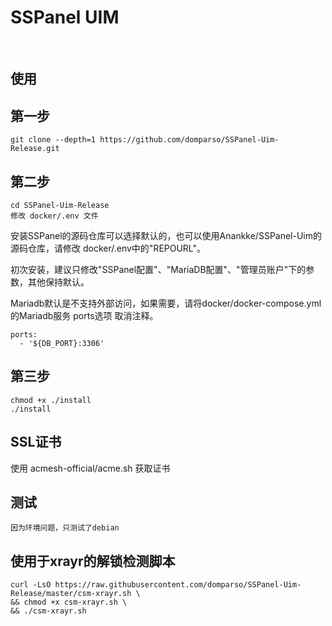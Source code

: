 <h1>SSPanel UIM</h1>

<br/>




## 使用

## 第一步
	git clone --depth=1 https://github.com/domparso/SSPanel-Uim-Release.git

## 第二步
	cd SSPanel-Uim-Release
	修改 docker/.env 文件

安装SSPanel的源码仓库可以选择默认的，也可以使用Anankke/SSPanel-Uim的源码仓库，请修改 docker/.env中的"REPOURL"。


初次安装，建议只修改"SSPanel配置"、"MariaDB配置"、"管理员账户"下的参数，其他保持默认。

Mariadb默认是不支持外部访问，如果需要，请将docker/docker-compose.yml的Mariadb服务 ports选项 取消注释。

	ports:
	  - '${DB_PORT}:3306'

## 第三步
	chmod +x ./install
	./install

## SSL证书
使用 acmesh-official/acme.sh 获取证书

## 测试
	因为环境问题，只测试了debian

## 使用于xrayr的解锁检测脚本
	curl -LsO https://raw.githubusercontent.com/domparso/SSPanel-Uim-Release/master/csm-xrayr.sh \
	&& chmod +x csm-xrayr.sh \
	&& ./csm-xrayr.sh